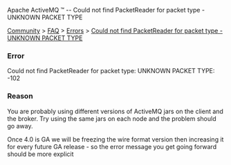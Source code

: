 Apache ActiveMQ ™ -- Could not find PacketReader for packet type - UNKNOWN PACKET TYPE 

[Community](community.md) > [FAQ](CommunityCommunity/Community/faq.md) > [Errors](Community/FAQCommunity/FAQ/Community/FAQ/errors.md) > [Could not find PacketReader for packet type - UNKNOWN PACKET TYPE](Community/FAQ/Errors/could-not-find-packetreader-for-packet-type-unknown-packet-type.md)


### Error

Could not find PacketReader for packet type: UNKNOWN PACKET TYPE: -102

### Reason

You are probably using different versions of ActiveMQ jars on the client and the broker. Try using the same jars on each node and the problem should go away.

Once 4.0 is GA we will be freezing the wire format version then increasing it for every future GA release - so the error message you get going forward should be more explicit

